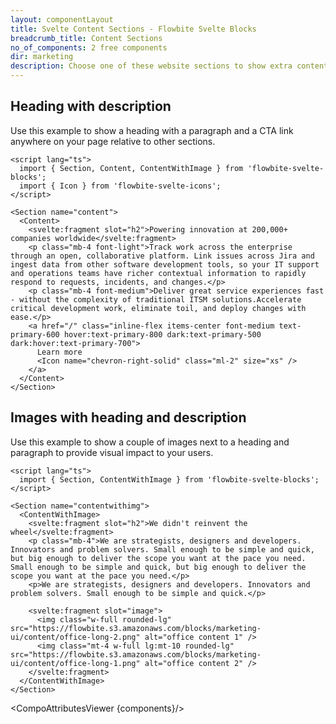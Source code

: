 ```yaml
---
layout: componentLayout
title: Svelte Content Sections - Flowbite Svelte Blocks
breadcrumb_title: Content Sections
no_of_components: 2 free components
dir: marketing
description: Choose one of these website sections to show extra content relative to the other sections on the page such as a gallery of images, description texts, and more.
---
```


<script>
  import { TableProp, TableDefaultRow, CompoAttributesViewer } from '../utils'
  const components = 'Content, ContentWithImage, Section'
</script>

## Heading with description

Use this example to show a heading with a paragraph and a CTA link anywhere on your page relative to other sections.

```svelte example
<script lang="ts">
  import { Section, Content, ContentWithImage } from 'flowbite-svelte-blocks';
  import { Icon } from 'flowbite-svelte-icons';
</script>

<Section name="content">
  <Content>
    <svelte:fragment slot="h2">Powering innovation at 200,000+ companies worldwide</svelte:fragment>
    <p class="mb-4 font-light">Track work across the enterprise through an open, collaborative platform. Link issues across Jira and ingest data from other software development tools, so your IT support and operations teams have richer contextual information to rapidly respond to requests, incidents, and changes.</p>
    <p class="mb-4 font-medium">Deliver great service experiences fast - without the complexity of traditional ITSM solutions.Accelerate critical development work, eliminate toil, and deploy changes with ease.</p>
    <a href="/" class="inline-flex items-center font-medium text-primary-600 hover:text-primary-800 dark:text-primary-500 dark:hover:text-primary-700">
      Learn more
      <Icon name="chevron-right-solid" class="ml-2" size="xs" />
    </a>
  </Content>
</Section>
```

## Images with heading and description

Use this example to show a couple of images next to a heading and paragraph to provide visual impact to your users.

```svelte example
<script lang="ts">
  import { Section, ContentWithImage } from 'flowbite-svelte-blocks';
</script>

<Section name="contentwithimg">
  <ContentWithImage>
    <svelte:fragment slot="h2">We didn't reinvent the wheel</svelte:fragment>
    <p class="mb-4">We are strategists, designers and developers. Innovators and problem solvers. Small enough to be simple and quick, but big enough to deliver the scope you want at the pace you need. Small enough to be simple and quick, but big enough to deliver the scope you want at the pace you need.</p>
    <p>We are strategists, designers and developers. Innovators and problem solvers. Small enough to be simple and quick.</p>

    <svelte:fragment slot="image">
      <img class="w-full rounded-lg" src="https://flowbite.s3.amazonaws.com/blocks/marketing-ui/content/office-long-2.png" alt="office content 1" />
      <img class="mt-4 w-full lg:mt-10 rounded-lg" src="https://flowbite.s3.amazonaws.com/blocks/marketing-ui/content/office-long-1.png" alt="office content 2" />
    </svelte:fragment>
  </ContentWithImage>
</Section>
```

<CompoAttributesViewer {components}/>